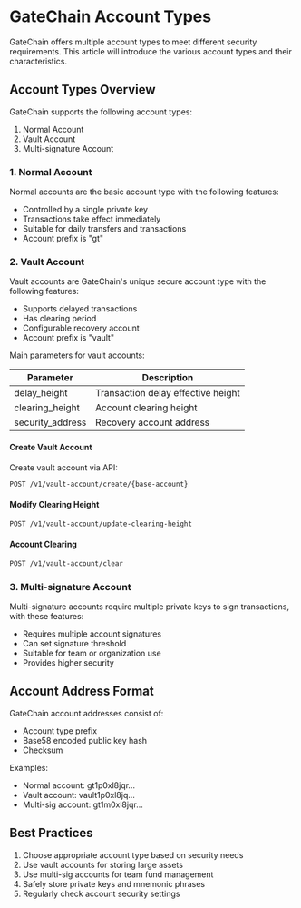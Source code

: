 # GateChain Account Types

GateChain offers multiple account types to meet different security requirements. This article will introduce the various account types and their characteristics.

## Account Types Overview

GateChain supports the following account types:

1. Normal Account
2. Vault Account
3. Multi-signature Account

### 1. Normal Account

Normal accounts are the basic account type with the following features:

- Controlled by a single private key
- Transactions take effect immediately
- Suitable for daily transfers and transactions
- Account prefix is "gt"

### 2. Vault Account

Vault accounts are GateChain's unique secure account type with the following features:

- Supports delayed transactions
- Has clearing period
- Configurable recovery account
- Account prefix is "vault"

Main parameters for vault accounts:

| Parameter | Description |
|------|------|
| delay_height | Transaction delay effective height |
| clearing_height | Account clearing height |
| security_address | Recovery account address |

#### Create Vault Account

Create vault account via API:

```bash
POST /v1/vault-account/create/{base-account}
```

#### Modify Clearing Height

```bash
POST /v1/vault-account/update-clearing-height
```

#### Account Clearing

```bash
POST /v1/vault-account/clear
```

### 3. Multi-signature Account

Multi-signature accounts require multiple private keys to sign transactions, with these features:

- Requires multiple account signatures
- Can set signature threshold
- Suitable for team or organization use
- Provides higher security

## Account Address Format

GateChain account addresses consist of:

- Account type prefix
- Base58 encoded public key hash
- Checksum

Examples:
- Normal account: gt1p0xl8jqr...
- Vault account: vault1p0xl8jq...
- Multi-sig account: gt1m0xl8jqr...

## Best Practices

1. Choose appropriate account type based on security needs
2. Use vault accounts for storing large assets
3. Use multi-sig accounts for team fund management
4. Safely store private keys and mnemonic phrases
5. Regularly check account security settings
